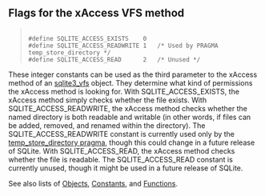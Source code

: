 ## Flags for the xAccess VFS method




> ```
> 
> #define SQLITE_ACCESS_EXISTS    0
> #define SQLITE_ACCESS_READWRITE 1   /* Used by PRAGMA temp_store_directory */
> #define SQLITE_ACCESS_READ      2   /* Unused */
> 
> ```



These integer constants can be used as the third parameter to
the xAccess method of an [sqlite3\_vfs](../c3ref/vfs.html) object. They determine
what kind of permissions the xAccess method is looking for.
With SQLITE\_ACCESS\_EXISTS, the xAccess method
simply checks whether the file exists.
With SQLITE\_ACCESS\_READWRITE, the xAccess method
checks whether the named directory is both readable and writable
(in other words, if files can be added, removed, and renamed within
the directory).
The SQLITE\_ACCESS\_READWRITE constant is currently used only by the
[temp\_store\_directory pragma](../pragma.html#pragma_temp_store_directory), though this could change in a future
release of SQLite.
With SQLITE\_ACCESS\_READ, the xAccess method
checks whether the file is readable. The SQLITE\_ACCESS\_READ constant is
currently unused, though it might be used in a future release of
SQLite.


See also lists of
 [Objects](../c3ref/objlist.html),
 [Constants](../c3ref/constlist.html), and
 [Functions](../c3ref/funclist.html).


